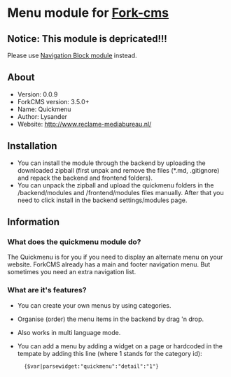 # Menu module for [Fork-cms](http://www.fork-cms.com)

## Notice: This module is depricated!!!
Please use [Navigation Block module](https://github.com/bart-lysander/navigation-block) instead.

## About
* Version: 0.0.9
* ForkCMS version: 3.5.0+
* Name: Quickmenu
* Author: Lysander
* Website: http://www.reclame-mediabureau.nl/

## Installation
* You can install the module through the backend by uploading the downloaded zipball (first unpak and remove the files (*.md, .gitignore) and repack the backend and frontend folders).
* You can unpack the zipball and upload the quickmenu folders in the /backend/modules and /frontend/modules files manually. After that you need to click install in the backend settings/modules page.

## Information
### What does the quickmenu module do?
The Quickmenu is for you if you need to display an alternate menu on your website.
ForkCMS already has a main and footer navigation menu.
But sometimes you need an extra navigation list.

### What are it's features?
* You can create your own menus by using categories.
* Organise (order) the menu items in the backend by drag 'n drop.
* Also works in multi language mode.
* You can add a menu by adding a widget on a page or hardcoded in the tempate by adding this line (where 1 stands for the category id):

        {$var|parsewidget:"quickmenu":"detail":"1"}
